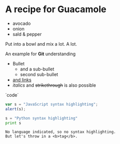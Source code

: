 # A recipe for Guacamole

- avocado
- onion
- sald & pepper

Put into a bowl and mix a lot. A lot.

An example for **Git** understanding

- Bullet
  - and a sub-bullet
  - second sub-bullet
- [and links](http://bio-it.embl.de)
- *italics* and ~~strikethrough~~ is also possible

´code´

```javascript
var s = "JavaScript syntax highlighting";
alert(s);
```
 
```python
s = "Python syntax highlighting"
print s
```
 
```
No language indicated, so no syntax highlighting. 
But let's throw in a <b>tag</b>.
```
